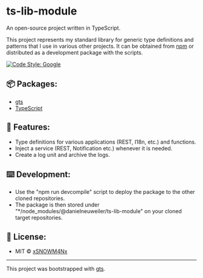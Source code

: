 # ts-lib-module
An open-source project written in TypeScript.

This project represents my standard library for generic type definitions and patterns that I use in various other projects. It can be obtained from [npm](https://www.npmjs.com/package/@danielneuweiler/ts-lib-module) or distributed as a development package with the scripts.

[![Code Style: Google](https://img.shields.io/badge/code%20style-google-blueviolet.svg)](https://github.com/google/gts)

## 📦 Packages:
- [gts](https://github.com/google/gts)
- [TypeScript](https://github.com/microsoft/TypeScript)

## 🔮 Features:
- Type definitions for various applications (REST, I18n, etc.) and functions.
- Inject a service (REST, Notification etc.) whenever it is needed.
- Create a log unit and archive the logs.

## ⌨️ Development:
- Use the "npm run devcompile" script to deploy the package to the other cloned repositories.
- The package is then stored under "*/node_modules/@danielneuweiler/ts-lib-module" on your cloned target repositories.

## 📑 License:
- MIT © [xSNOWM4Nx](https://github.com/xSNOWM4Nx)
---
This project was bootstrapped with [gts](https://github.com/google/gts).
